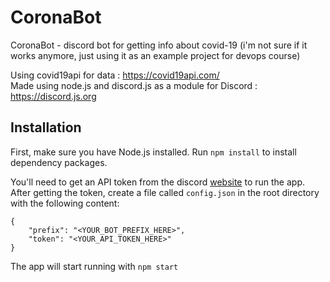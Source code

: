 # CoronaBot
CoronaBot - discord bot for getting info about covid-19 
(i'm not sure if it works anymore, just using it as an example project for devops course)

Using covid19api for data : https://covid19api.com/  
Made using node.js and discord.js as a module for Discord : https://discord.js.org

## Installation
First, make sure you have Node.js installed.
Run `npm install` to install dependency packages.

You'll need to get an API token from the discord [website](https://discordapp.com/developers/applications/) to run the app.
After getting the token, create a file called `config.json` in the root directory with the following content:
```
{
    "prefix": "<YOUR_BOT_PREFIX_HERE>",
    "token": "<YOUR_API_TOKEN_HERE>"
} 
```

The app will start running with `npm start`
